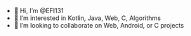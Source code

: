 - 👋 Hi, I’m @EFI131
- 👀 I’m interested in Kotlin, Java, Web, C, Algorithms
- 💞️ I’m looking to collaborate on Web, Android, or C projects

<!---
EFI131/EFI131 is a ✨ special ✨ repository because its `README.md` (this file) appears on your GitHub profile.
You can click the Preview link to take a look at your changes.
--->
